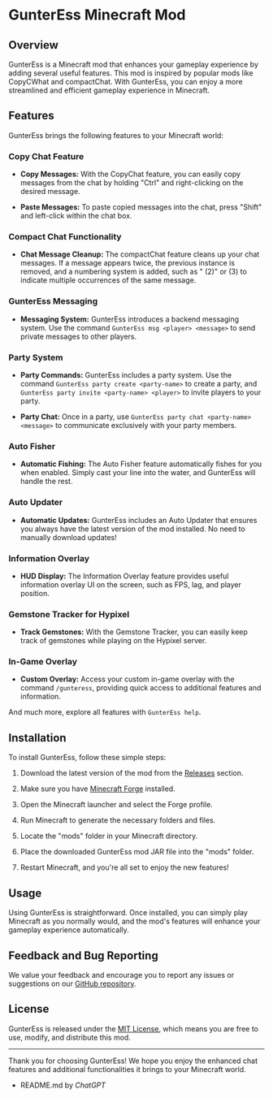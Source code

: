 # GunterEss Minecraft Mod

## Overview

GunterEss is a Minecraft mod that enhances your gameplay experience by adding several useful features. This mod is inspired by popular mods like CopyCWhat and compactChat. With GunterEss, you can enjoy a more streamlined and efficient gameplay experience in Minecraft.

## Features

GunterEss brings the following features to your Minecraft world:

### Copy Chat Feature

- **Copy Messages:** With the CopyChat feature, you can easily copy messages from the chat by holding "Ctrl" and right-clicking on the desired message.

- **Paste Messages:** To paste copied messages into the chat, press "Shift" and left-click within the chat box.

### Compact Chat Functionality

- **Chat Message Cleanup:** The compactChat feature cleans up your chat messages. If a message appears twice, the previous instance is removed, and a numbering system is added, such as " (2)" or (3) to indicate multiple occurrences of the same message.

### GunterEss Messaging

- **Messaging System:** GunterEss introduces a backend messaging system. Use the command `GunterEss msg <player> <message>` to send private messages to other players.

### Party System

- **Party Commands:** GunterEss includes a party system. Use the command `GunterEss party create <party-name>` to create a party, and `GunterEss party invite <party-name> <player>` to invite players to your party.

- **Party Chat:** Once in a party, use `GunterEss party chat <party-name> <message>` to communicate exclusively with your party members.

### Auto Fisher

- **Automatic Fishing:** The Auto Fisher feature automatically fishes for you when enabled. Simply cast your line into the water, and GunterEss will handle the rest.

### Auto Updater

- **Automatic Updates:** GunterEss includes an Auto Updater that ensures you always have the latest version of the mod installed. No need to manually download updates!

### Information Overlay

- **HUD Display:** The Information Overlay feature provides useful information overlay UI on the screen, such as FPS, lag, and player position.

### Gemstone Tracker for Hypixel

- **Track Gemstones:** With the Gemstone Tracker, you can easily keep track of gemstones while playing on the Hypixel server.

### In-Game Overlay

- **Custom Overlay:** Access your custom in-game overlay with the command `/gunteress`, providing quick access to additional features and information.

And much more, explore all features with `GunterEss help`.

## Installation

To install GunterEss, follow these simple steps:

1. Download the latest version of the mod from the [Releases](https://github.com/GunterPro7/GunterEss/releases) section.

2. Make sure you have [Minecraft Forge](https://files.minecraftforge.net/) installed.

3. Open the Minecraft launcher and select the Forge profile.

4. Run Minecraft to generate the necessary folders and files.

5. Locate the "mods" folder in your Minecraft directory.

6. Place the downloaded GunterEss mod JAR file into the "mods" folder.

7. Restart Minecraft, and you're all set to enjoy the new features!

## Usage

Using GunterEss is straightforward. Once installed, you can simply play Minecraft as you normally would, and the mod's features will enhance your gameplay experience automatically.

## Feedback and Bug Reporting

We value your feedback and encourage you to report any issues or suggestions on our [GitHub repository](https://github.com/[your-mod-repo]/issues).

## License

GunterEss is released under the [MIT License](LICENSE), which means you are free to use, modify, and distribute this mod.

---

Thank you for choosing GunterEss! We hope you enjoy the enhanced chat features and additional functionalities it brings to your Minecraft world.

- README.md by *ChatGPT*

